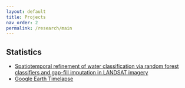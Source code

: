 ```yaml
---
layout: default
title: Projects
nav_order: 2
permalink: /research/main
---
```


Statistics
----------

* [Spatiotemporal refinement of water classification via random forest classifiers and gap-fill imputation in LANDSAT imagery](https://lib.dr.iastate.edu/creativecomponents/456/)
* [Google Earth Timelapse](http://labuzzetta.github.io/research/google_earth)
